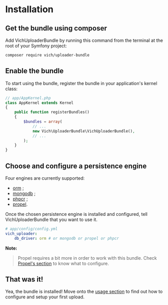 Installation
============

## Get the bundle using composer

Add VichUploaderBundle by running this command from the terminal at the root of
your Symfony project:

```bash
composer require vich/uploader-bundle
```


## Enable the bundle

To start using the bundle, register the bundle in your application's kernel class:

```php
// app/AppKernel.php
class AppKernel extends Kernel
{
    public function registerBundles()
    {
        $bundles = array(
            // ...
            new Vich\UploaderBundle\VichUploaderBundle(),
            // ...
        );
    }
}
```


## Choose and configure a persistence engine

Four engines are currently supported:

  * [orm](http://www.doctrine-project.org/projects/orm.html) ;
  * [mongodb](http://doctrine-mongodb-odm.readthedocs.org/en/latest/) ;
  * [phpcr](http://doctrine-phpcr-odm.readthedocs.org/en/latest/) ;
  * [propel](http://propelorm.org/Propel/).

Once the chosen persistence engine is installed and configured, tell
VichUploaderBundle that you want to use it.

```yaml
# app/config/config.yml
vich_uploader:
    db_driver: orm # or mongodb or propel or phpcr
```

**Note:**

> Propel requires a bit more in order to work with this bundle. Check [Propel's
> section](propel.md) to know what to configure.


## That was it!

Yea, the bundle is installed! Move onto the [usage section](usage.md) to find out how
to configure and setup your first upload.
